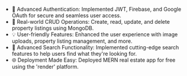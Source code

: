 - 🔑 Advanced Authentication: Implemented JWT, Firebase, and Google OAuth for secure and seamless user access.
- 🏡 Real-world CRUD Operations: Create, read, update, and delete property listings using MongoDB.
- 💡 User-friendly Features: Enhanced the user experience with image uploads, property listing management, and more.
- 🚀 Advanced Search Functionality: Implemented cutting-edge search features to help users find what they're looking for.
- 🌐 Deployment Made Easy: Deployed MERN real estate app for free using the 'render' platform.
